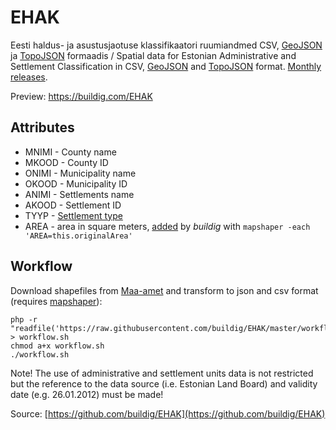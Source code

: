 # EHAK

Eesti haldus- ja asustusjaotuse klassifikaatori ruumiandmed CSV, [GeoJSON](http://geojson.org/) ja [TopoJSON](https://github.com/topojson/topojson) formaadis / Spatial data for Estonian Administrative and Settlement Classification in CSV, [GeoJSON](http://geojson.org/) and [TopoJSON](https://github.com/topojson/topojson) format. [Monthly releases](https://github.com/buildig/EHAK/releases).

Preview: https://buildig.com/EHAK

## Attributes

- MNIMI - County name
- MKOOD - County ID
- ONIMI - Municipality name
- OKOOD - Municipality ID
- ANIMI - Settlements name
- AKOOD - Settlement ID
- TYYP - [Settlement type](http://geoportaal.maaamet.ee/eng/Maps-and-Data/Administrative-and-Settlement-Division-p312.html)
- AREA - area in square meters, [added](https://github.com/buildig/EHAK/issues/33) by _buildig_ with `mapshaper -each 'AREA=this.originalArea'`

## Workflow

Download shapefiles from [Maa-amet](http://geoportaal.maaamet.ee/eng/Maps-and-Data/Administrative-and-Settlement-Division-p312.html) and transform to json and csv format (requires [mapshaper](https://www.npmjs.com/package/mapshaper/tutorial)):
```
php -r "readfile('https://raw.githubusercontent.com/buildig/EHAK/master/workflow.sh');" > workflow.sh
chmod a+x workflow.sh
./workflow.sh
```
Note! The use of administrative and settlement units data is not restricted but the reference to the data source (i.e. Estonian Land Board) and validity date (e.g. 26.01.2012) must be made!

Source: [https://github.com/buildig/EHAK](https://github.com/buildig/EHAK)
